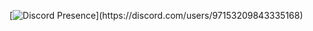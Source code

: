 [![Discord Presence]([https://lanyard.cnrad.dev/api/:id](https://lanyard.cnrad.dev/api/97153209843335168))](https://discord.com/users/97153209843335168)
